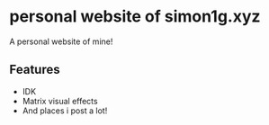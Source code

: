 # personal website of simon1g.xyz

A personal website of mine!

## Features
- IDK
- Matrix visual effects
- And places i post a lot!